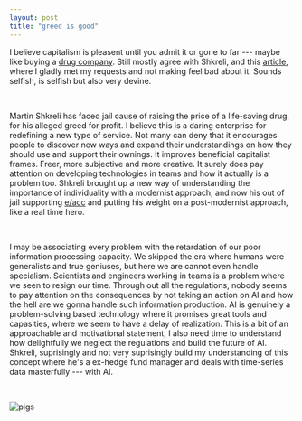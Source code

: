 ```yaml
---
layout: post
title: "greed is good"
---
```


I believe capitalism is pleasent until you admit it or gone to far --- maybe like buying a [drug company][daraprim]. Still mostly agree with Shkreli, and this [article][article], where I gladly met my requests and not making feel bad about it. Sounds selfish, is selfish but also very devine.

<br>

Martin Shkreli has faced jail cause of raising the price of a life-saving drug, for his alleged greed for profit. I believe this is a daring enterprise for redefining a new type of service. Not many can deny that it encourages people to discover new ways and expand their understandings on how they should use and support their ownings. It improves beneficial capitalist frames. Freer, more subjective and more creative. It surely does pay attention on developing technologies in teams and how it actually is a problem too. Shkreli brought up a new way of understanding the importance of individuality with a modernist approach, and now his out of jail supporting [e/acc][eacc] and putting his weight on a post-modernist approach, like a real time hero.

<br>

I may be associating every problem with the retardation of our poor information processing capacity. We skipped the era where humans were generalists and true geniuses, but here we are cannot even handle specialism. Scientists and engineers working in teams is a problem where we seen to resign our time. Through out all the regulations, nobody seems to pay attention on the consequences by not taking an action on AI and how the hell are we gonna handle such information production. AI is genuinely a problem-solving based technology where it promises great tools and capasities, where we seem to have a delay of realization. This is a bit of an approachable and motivational statement, I also need time to understand how delightfully we neglect the regulations and build the future of AI. Shkreli, suprisingly and not very suprisingly build my understanding of this concept where he's a ex-hedge fund manager and deals with time-series data masterfully --- with AI.

<br> 

![pigs](/myblog/images/pigs.jpg)



























[article]: https://www.washingtonpost.com/news/morning-mix/wp/2015/09/23/pharma-bro-martin-shkreli-and-the-very-american-debate-over-maximizing-profit/
[daraprim]: https://en.wikipedia.org/wiki/Martin_Shkreli
[eacc]:https://geohot.github.io/blog/jekyll/update/2022/12/31/eacc.html